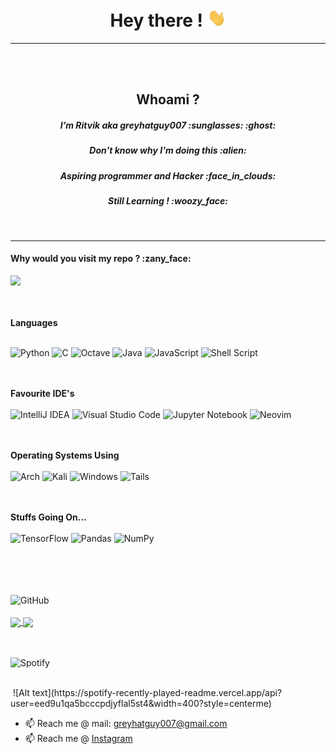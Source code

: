 <h1 align="center" > <b> Hey there ! <img src="https://github.com/greyhatguy007/resources/blob/main/wave.gif" width="30px"> </b> </h1>
<hr></hr>
<br></br>
<h2 align="center">  Whoami ? </h2> 
<h5 align="center"> I’m Ritvik <I> aka </I> greyhatguy007 :sunglasses:  :ghost: </h5>
<h5 align="center"> Don't know why I'm doing this :alien: </h5>
<h5 align="center"> Aspiring programmer and Hacker :face_in_clouds: </h5>
<h5 align="center"> Still Learning ! :woozy_face: </h5>
</br>
<hr></hr>
<h4> Why would you visit my repo ? :zany_face: </h4>


![](https://komarev.com/ghpvc/?username=greyhatguy007&label=PROFILE+VIEWS)
  


<br></br>
<b> Languages </b>
<br></br>

![Python](https://img.shields.io/badge/python-3670A0?style=for-the-badge&logo=python&logoColor=ffdd54)
![C](https://img.shields.io/badge/c-%2300599C.svg?style=for-the-badge&logo=c&logoColor=white)
![Octave](https://img.shields.io/badge/OCTAVE-darkblue?style=for-the-badge&logo=octave&logoColor=fcd683)
![Java](https://img.shields.io/badge/java-%23ED8B00.svg?style=for-the-badge&logo=java&logoColor=white)
![JavaScript](https://img.shields.io/badge/javascript-%23323330.svg?style=for-the-badge&logo=javascript&logoColor=%23F7DF1E)
![Shell Script](https://img.shields.io/badge/shell_script-%23121011.svg?style=for-the-badge&logo=gnu-bash&logoColor=white)


<br></br>
<b> Favourite IDE's </b>
<br></br>
![IntelliJ IDEA](https://img.shields.io/badge/IntelliJIDEA-000000.svg?style=for-the-badge&logo=intellij-idea&logoColor=white)
![Visual Studio Code](https://img.shields.io/badge/Visual%20Studio%20Code-0078d7.svg?style=for-the-badge&logo=visual-studio-code&logoColor=white)
![Jupyter Notebook](https://img.shields.io/badge/jupyter-%23FA0F00.svg?style=for-the-badge&logo=jupyter&logoColor=white)
![Neovim](https://img.shields.io/badge/NeoVim-%2357A143.svg?&style=for-the-badge&logo=neovim&logoColor=white)


<br><br>
<b> Operating Systems Using </b>
<br><br>
![Arch](https://img.shields.io/badge/Arch%20Linux-1793D1?logo=arch-linux&logoColor=fff&style=for-the-badge)
![Kali](https://img.shields.io/badge/Kali-268BEE?style=for-the-badge&logo=kalilinux&logoColor=white)
![Windows](https://img.shields.io/badge/Windows-0078D6?style=for-the-badge&logo=windows&logoColor=white)
![Tails](https://img.shields.io/badge/Tails%20-56347C?&style=for-the-badge&logo=tails&logoColor=white)


<br></br>
<b> Stuffs Going On... </b>
<br></br>
![TensorFlow](https://img.shields.io/badge/TensorFlow-%23FF6F00.svg?style=for-the-badge&logo=TensorFlow&logoColor=white)
![Pandas](https://img.shields.io/badge/pandas-%23150458.svg?style=for-the-badge&logo=pandas&logoColor=white)
![NumPy](https://img.shields.io/badge/numpy-%23013243.svg?style=for-the-badge&logo=numpy&logoColor=white)


<br></br>
<br></br>
![GitHub](https://img.shields.io/badge/github-%23121011.svg?style=for-the-badge&logo=github&logoColor=white)
<br></br>
<a href="https://github.com/anuraghazra/github-readme-stats">
  <img align="center" src="https://github-readme-stats.vercel.app/api?username=greyhatguy007&show_icons=true&theme=radical" />
</a>
<a href="https://github.com/anuraghazra/convoychat">
  <img align="center" src="https://github-readme-stats.vercel.app/api/top-langs/?username=greyhatguy007&langs_count=8)](https://github.com/anuraghazra/github-readme-stats&theme=radical" />
</a>

<br></br>
![Spotify](https://img.shields.io/badge/Spotify-1ED760?style=for-the-badge&logo=spotify&logoColor=white)
<br></br>

<img align="center">
![Alt text](https://spotify-recently-played-readme.vercel.app/api?user=eed9u1qa5bcccpdjyflal5st4&width=400?style=centerme)


- 📫 Reach me @ mail: greyhatguy007@gmail.com
- 📫 Reach me @ [Instagram](https://instagram.com/rit_08_/)


